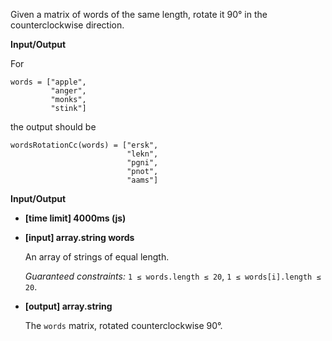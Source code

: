 ﻿Given a matrix of words of the same length, rotate it 90° in the counterclockwise direction.

**Input/Output**

For

```
words = ["apple", 
         "anger", 
         "monks", 
         "stink"]

```

the output should be

```
wordsRotationCc(words) = ["ersk", 
                          "lekn", 
                          "pgni", 
                          "pnot", 
                          "aams"]

```

**Input/Output**

*   **[time limit] 4000ms (js)**

*   **[input] array.string words**

    An array of strings of equal length.

    _Guaranteed constraints:_
    `1 ≤ words.length ≤ 20`,
    `1 ≤ words[i].length ≤ 20`.

*   **[output] array.string**

    The `words` matrix, rotated counterclockwise 90°.